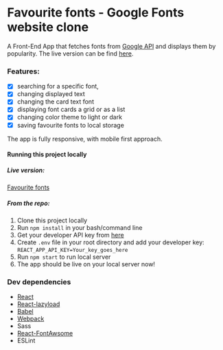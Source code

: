 # Favourite fonts - Google Fonts website clone

A Front-End App that fetches fonts from [Google API](https://developers.google.com/fonts/docs/getting_started) and displays them by popularity. The live version can be find [here](https://atarsa.github.io/google-fonts-clone/).

### Features:
- [x] searching for a specific font, 
- [x] changing displayed text
- [x] changing the card text font
- [x] displaying font cards a grid or as a list
- [x] changing color theme to light or dark
- [x] saving favourite fonts to local storage

The app is fully responsive, with mobile first approach.

#### Running this project locally
##### Live version:
[Favourite fonts](https://google-fonts-clone.netlify.com/)

##### From the repo:
1. Clone this project locally
2. Run `npm install` in your bash/command line
3. Get your developer API key from [here](https://developers.google.com/fonts/docs/developer_api)
4. Create `.env` file in your root directory and add your developer key:
`REACT_APP_API_KEY=Your_key_goes_here`
5. Run `npm start` to run local server
6. The app should be live on your local server now!


### Dev dependencies
- [React](https://reactjs.org/)
- [React-lazyload](https://github.com/twobin/react-lazyload)
- [Babel](https://babeljs.io/)
- [Webpack](https://webpack.js.org/)
- Sass
- [React-FontAwsome](https://github.com/FortAwesome/react-fontawesome)
- ESLint

